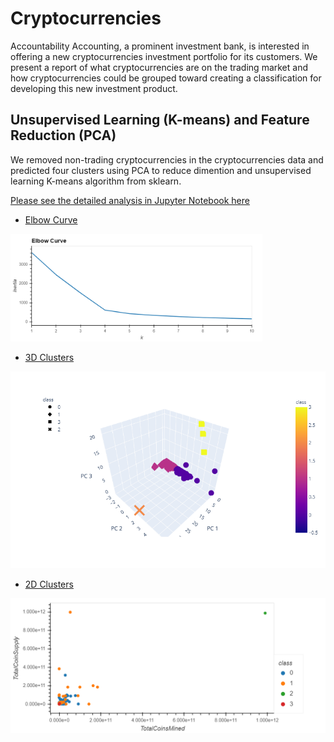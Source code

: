 # Cryptocurrencies

Accountability Accounting, a prominent investment bank, is interested in offering a new cryptocurrencies investment portfolio for its customers. We present a report of what cryptocurrencies are on the trading market and how cryptocurrencies could be grouped toward creating a classification for developing this new investment product. 

## Unsupervised Learning (K-means) and Feature Reduction (PCA)
We removed non-trading cryptocurrencies in the cryptocurrencies data and predicted four clusters using PCA to reduce dimention and unsupervised learning K-means algorithm from sklearn. 

[Please see the detailed analysis in Jupyter Notebook here](https://github.com/karenmxm/Cryptocurrencies/blob/master/Challenge.ipynb)

 - [Elbow Curve](https://github.com/karenmxm/Cryptocurrencies/blob/master/Images/Elbow_curve.png)
 
<img src=https://github.com/karenmxm/Cryptocurrencies/blob/master/Images/Elbow_curve.png width=80%>

 - [3D Clusters](https://github.com/karenmxm/Cryptocurrencies/blob/master/Images/clusters_3d.png)
 
 <img src=https://github.com/karenmxm/Cryptocurrencies/blob/master/Images/clusters_3d.png>
 
 - [2D Clusters](https://github.com/karenmxm/Cryptocurrencies/blob/master/Images/clusters_2d.png)
 <img src=https://github.com/karenmxm/Cryptocurrencies/blob/master/Images/clusters_2d.png>
